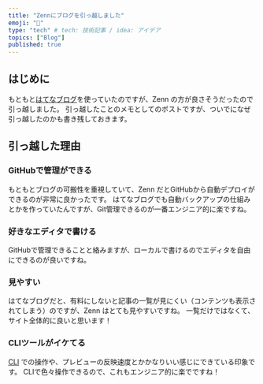 ```yaml
---
title: "Zennにブログを引っ越しました"
emoji: "📘"
type: "tech" # tech: 技術記事 / idea: アイデア
topics: ["Blog"]
published: true
---
```


## はじめに

もともと[はてなブログ](https://hyiromori.hateblo.jp/)を使っていたのですが、Zenn の方が良さそうだったので引っ越しました。
引っ越したことのメモとしてのポストですが、ついでになぜ引っ越したのかも書き残しておきます。

## 引っ越した理由

### GitHubで管理ができる

もともとブログの可搬性を重視していて、Zenn だとGitHubから自動デプロイができるのが非常に良かったです。
はてなブログでも自動バックアップの仕組みとかを作っていたんですが、Git管理できるのが一番エンジニア的に楽ですね。

### 好きなエディタで書ける

GitHubで管理できることと絡みますが、ローカルで書けるのでエディタを自由にできるのが良いですね。

### 見やすい

はてなブログだと、有料にしないと記事の一覧が見にくい（コンテンツも表示されてしまう）のですが、Zenn はとても見やすいですね。
一覧だけではなくて、サイト全体的に良いと思います！

### CLIツールがイケてる

[CLI](https://zenn.dev/zenn/articles/zenn-cli-guide) での操作や、プレビューの反映速度とかかなりいい感じにできている印象です。
CLIで色々操作できるので、これもエンジニア的に楽でですね！
